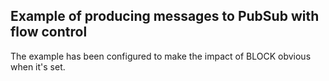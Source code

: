 ## Example of producing messages to PubSub with flow control
The example has been configured to make the impact of BLOCK obvious when it's set. 
